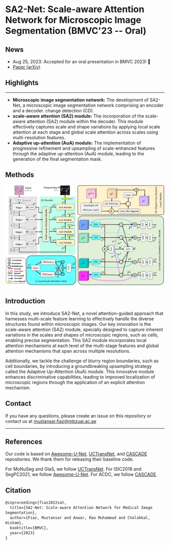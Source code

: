# SA2-Net: Scale-aware Attention Network for Microscopic Image Segmentation (BMVC'23 -- Oral)

## News
- Aug 25, 2023: Accepted for an oral presentation in BMVC 2023! 🥳
- [Paper (arXiv)](https://arxiv.org/abs/2309.16661)
  
## Highlights
-----------------
- **Microscopic image segmentation network:** The development of SA2-Net, a microscopic image segmentation network comprising an encoder and a decoder.
change detection (CD).
- **scale-aware attention (SA2) module:** The incorporation of the scale-aware attention (SA2) module within the decoder. This module effectively captures scale and shape variations by applying local scale attention at each stage and global scale attention across scales using multi-resolution features.
- **Adaptive up-attention (AuA) module:** The implementation of progressive refinement and upsampling of scale-enhanced features through the adaptive up-attention (AuA) module, leading to the generation of the final segmentation mask.

Methods
-----------------
<img width="1096" alt="image" src="https://github.com/mustansarfiaz/SA2-Net/blob/main/SA2-Net.jpg">

Introduction
-----------------
In this study, we introduce SA2-Net, a novel attention-guided approach that harnesses multi-scale feature learning to effectively handle the diverse structures found within microscopic images. Our key innovation is the scale-aware attention (SA2) module, specially designed to capture inherent variations in the scales and shapes of microscopic regions, such as cells, enabling precise segmentation. This SA2 module incorporates local attention mechanisms at each level of the multi-stage features and global attention mechanisms that span across multiple resolutions.

Additionally, we tackle the challenge of blurry region boundaries, such as cell boundaries, by introducing a groundbreaking upsampling strategy called the Adaptive Up-Attention (AuA) module. This innovative module enhances discriminative capabilities, leading to improved localization of microscopic regions through the application of an explicit attention mechanism.

## Contact
If you have any questions, please create an issue on this repository or contact us at mustansar.fiaz@mbzuai.ac.ae

<hr />

## References
Our code is based on [Awesome-U-Net](https://github.com/NITR098/Awesome-U-Net),  [UCTransNet](https://github.com/McGregorWwww/UCTransNet), and [CASCADE](https://github.com/SLDGroup/CASCADE/tree/main)   repositories. We thank them for releasing their baseline code.

For MoNuSeg and GlaS, we follow [UCTransNet](https://github.com/McGregorWwww/UCTransNet).
For ISIC2018 and SegPC2021, we follow [Awesome-U-Net](https://github.com/NITR098/Awesome-U-Net).
For ACDC, we follow [CASCADE](https://github.com/SLDGroup/CASCADE/tree/main).




## Citation

```
@inproceedings{fiaz2022sat,
  title={SA2-Net: Scale-aware Attention Network for Medical Image Segmentation},
  author={Fiaz, Mustansar and Anwar, Rao Muhammad and Cholakkal, Hisham},
  booktitle={BMVC},
  year={2023}
}
